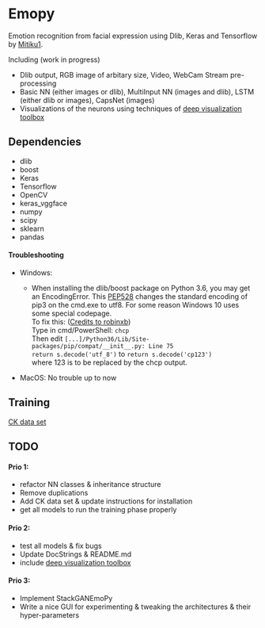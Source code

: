# Emopy
Emotion recognition from facial expression using Dlib, Keras and Tensorflow by 
[Mitiku1](https://github.com/mitiku1).

Including (work in progress)
- Dlib output, RGB image of arbitary size, Video, WebCam Stream pre-processing
- Basic NN (either images or dlib), MultiInput NN (images and dlib), LSTM (either dlib or images), CapsNet (images)
- Visualizations of the neurons using techniques of 
[deep visualization toolbox](https://github.com/yosinski/deep-visualization-toolbox)

## Dependencies
- dlib
- boost
- Keras
- Tensorflow
- OpenCV
- keras_vggface
- numpy
- scipy
- sklearn
- pandas

#### Troubleshooting
- Windows:
    - When installing the dlib/boost package on Python 3.6, you may get an EncodingError. This 
[PEP528](https://www.python.org/dev/peps/pep-0528/) changes the standard encoding of pip3 on the 
cmd.exe to utf8. For some reason Windows 10 uses some special codepage.   
To fix this: ([Credits to robinxb](https://github.com/pypa/pip/issues/4251#issuecomment-279117184))   
Type in cmd/PowerShell: 
 `chcp`   
 Then edit `[...]/Python36/Lib/Site-packages/pip/compat/__init__.py: Line 75`  
 `return s.decode('utf_8')` to `return s.decode('cp123') `  
  where 123 is to be replaced by the chcp output.
  
 - MacOS: No trouble up to now
  
## Training  <!--- TODO --> 
[CK data set](http://www.pitt.edu/~emotion/ck-spread.htm) 


## TODO
#### Prio 1:
- refactor NN classes & inheritance structure
- Remove duplications
- Add CK data set & update instructions for installation
- get all models to run the training phase properly


#### Prio 2:
- test all models & fix bugs
- Update DocStrings & README.md
- include [deep visualization toolbox](https://github.com/yosinski/deep-visualization-toolbox)

#### Prio 3:
- Implement StackGANEmoPy
- Write a nice GUI for experimenting & tweaking the architectures & their hyper-parameters